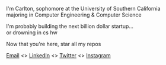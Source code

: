 <p>I'm Carlton, sophomore at the University of Southern California<br>majoring in Computer Engineering & Computer Science</p>

<p>I'm probably building the next billion dollar startup...<br> or drowning in cs hw</p>

<p>Now that you're here, star all my repos</p>

<a href="mailto:carlton@charmtechnologies.co">Email</a> <> <a href="https://www.linkedin.com/in/carltonaikins/">LinkedIn</a> <> <a href="https://www.x.com/31carlton7">Twitter</a> <> <a href="https://www.instagram.com/31carlton7">Instagram</a></p>
